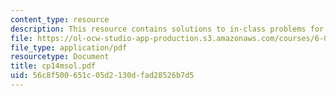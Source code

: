 ```yaml
---
content_type: resource
description: This resource contains solutions to in-class problems for week 14, monday.
file: https://ol-ocw-studio-app-production.s3.amazonaws.com/courses/6-042j-mathematics-for-computer-science-fall-2005/56c8f500651c05d2130dfad28526b7d5_cp14msol.pdf
file_type: application/pdf
resourcetype: Document
title: cp14msol.pdf
uid: 56c8f500-651c-05d2-130d-fad28526b7d5
---
```

